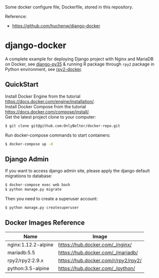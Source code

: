 Some docker configure file, Dockerfile, stored in this repository.

Reference: 
- <https://github.com/huchenw/django-docker>


# django-docker
A complete example for deploying Django project with Nginx and MariaDB on Docker, see [django-py35](https://github.com/OnlyBelter/docker-repo/tree/master/django-py35) & running R package through `rpy2` package in Python environment, see [rpy2-docker](https://github.com/OnlyBelter/docker-repo/tree/master/rpy2-docker).

## QuickStart
Install Docker Engine from the tutorial <https://docs.docker.com/engine/installation/>.</br>
Install Docker Compose from the tutorial <https://docs.docker.com/compose/install/>.</br>
Get the latest project clone to your computer:
```bash
$ git clone git@github.com:OnlyBelter/docker-repo.git
```
Run docker-compose commands to start containers:
```bash
$ docker-compose up -d
```

## Django Admin
If you want to access django admin site, please apply the django default migrations to database:
```bash
$ docker-compose exec web bash
$ python manage.py migrate
```
Then you need to create a superuser account:
```bash
$ python manage.py createsuperuser
```

## Docker Images Reference

| Name   | Image                              |
| ------ | ---------------------------------- |
| nginx:1.12.2-alpine  | <https://hub.docker.com/_/nginx/>  |
| mariadb:5.5  | <https://hub.docker.com/_/mariadb/>  |
| rpy2/rpy2:2.9.x  | <https://hub.docker.com/r/rpy2/rpy2/>  |
| python:3.5-alpine | <https://hub.docker.com/_/python/> |

